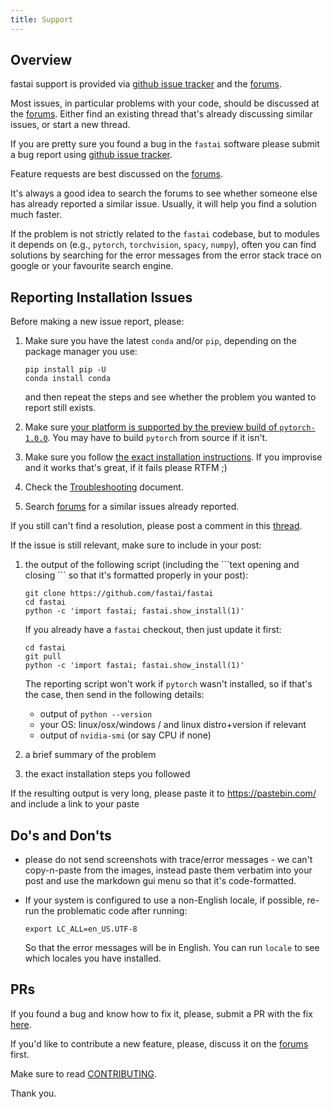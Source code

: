 ```yaml
---
title: Support
---
```


## Overview

fastai support is provided via [github issue tracker](https://github.com/fastai/fastai/issues) and the [forums](https://forums.fast.ai/).

Most issues, in particular problems with your code, should be discussed at the [forums](https://forums.fast.ai/). Either find an existing thread that's already discussing similar issues, or start a new thread.

If you are pretty sure you found a bug in the `fastai` software please submit a bug report using [github issue tracker](https://github.com/fastai/fastai/issues).

Feature requests are best discussed on the [forums](https://forums.fast.ai/).

It's always a good idea to search the forums to see whether someone else has already reported a similar issue. Usually, it will help you find a solution much faster.

If the problem is not strictly related to the `fastai` codebase, but to modules it depends on (e.g., `pytorch`, `torchvision`, `spacy`, `numpy`), often you can find solutions by searching for the error messages from the error stack trace on google or your favourite search engine.



## Reporting Installation Issues

Before making a new issue report, please:

1.  Make sure you have the latest `conda` and/or `pip`, depending on the package manager you use:
    ```
    pip install pip -U
    conda install conda
    ```
    and then repeat the steps and see whether the problem you wanted to report still exists.

2.  Make sure [your platform is supported by the preview build of `pytorch-1.0.0`](https://github.com/fastai/fastai/blob/master/README.md#is-my-system-supported). You may have to build `pytorch` from source if it isn't.

3. Make sure you follow [the exact installation instructions](https://github.com/fastai/fastai/blob/master/README.md#installation). If you improvise and it works that's great, if it fails please RTFM ;)

4. Check the [Troubleshooting](https://docs.fast.ai/troubleshoot.html) document.

5. Search [forums](https://forums.fast.ai/) for a similar issues already reported.

If you still can't find a resolution, please post a comment in this [thread](https://forums.fast.ai/t/fastai-v1-install-issues-thread/24111/1).

If the issue is still relevant, make sure to include in your post:

1. the output of the following script (including the \`\`\`text opening and closing \`\`\` so that it's formatted properly in your post):
   ```
   git clone https://github.com/fastai/fastai
   cd fastai
   python -c 'import fastai; fastai.show_install(1)'
   ```

   If you already have a `fastai` checkout, then just update it first:
   ```
   cd fastai
   git pull
   python -c 'import fastai; fastai.show_install(1)'
   ```

   The reporting script won't work if `pytorch` wasn't installed, so if that's the case, then send in the following details:
   * output of `python --version`
   * your OS: linux/osx/windows / and linux distro+version if relevant
   * output of `nvidia-smi`  (or say CPU if none)

2. a brief summary of the problem
3. the exact installation steps you followed

If the resulting output is very long, please paste it to https://pastebin.com/ and include a link to your paste



## Do's and Don'ts

* please do not send screenshots with trace/error messages - we can't copy-n-paste from the images, instead paste them verbatim into your post and use the markdown gui menu so that it's code-formatted.

* If your system is configured to use a non-English locale, if possible, re-run the problematic code after running:

   `export LC_ALL=en_US.UTF-8`

    So that the error messages will be in English. You can run `locale` to see which locales you have installed.



## PRs

If you found a bug and know how to fix it, please, submit a PR with the fix [here](https://github.com/fastai/fastai/pulls).

If you'd like to contribute a new feature, please, discuss it on the [forums](https://forums.fast.ai/) first.

Make sure to read [CONTRIBUTING](https://github.com/fastai/fastai/blob/master/CONTRIBUTING.md).

Thank you.

